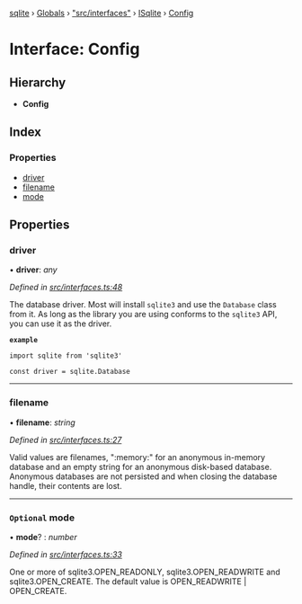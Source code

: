 [sqlite](../README.md) › [Globals](../globals.md) › ["src/interfaces"](../modules/_src_interfaces_.md) › [ISqlite](../modules/_src_interfaces_.isqlite.md) › [Config](_src_interfaces_.isqlite.config.md)

# Interface: Config

## Hierarchy

* **Config**

## Index

### Properties

* [driver](_src_interfaces_.isqlite.config.md#driver)
* [filename](_src_interfaces_.isqlite.config.md#filename)
* [mode](_src_interfaces_.isqlite.config.md#optional-mode)

## Properties

###  driver

• **driver**: *any*

*Defined in [src/interfaces.ts:48](https://github.com/kriasoft/node-sqlite/blob/d15b22e/src/interfaces.ts#L48)*

The database driver. Most will install `sqlite3` and use the `Database` class from it.
As long as the library you are using conforms to the `sqlite3` API, you can use it as
the driver.

**`example`** 

```
import sqlite from 'sqlite3'

const driver = sqlite.Database
```

___

###  filename

• **filename**: *string*

*Defined in [src/interfaces.ts:27](https://github.com/kriasoft/node-sqlite/blob/d15b22e/src/interfaces.ts#L27)*

Valid values are filenames, ":memory:" for an anonymous in-memory
database and an empty string for an anonymous disk-based database.
Anonymous databases are not persisted and when closing the database
handle, their contents are lost.

___

### `Optional` mode

• **mode**? : *number*

*Defined in [src/interfaces.ts:33](https://github.com/kriasoft/node-sqlite/blob/d15b22e/src/interfaces.ts#L33)*

One or more of sqlite3.OPEN_READONLY, sqlite3.OPEN_READWRITE and
sqlite3.OPEN_CREATE. The default value is OPEN_READWRITE | OPEN_CREATE.

